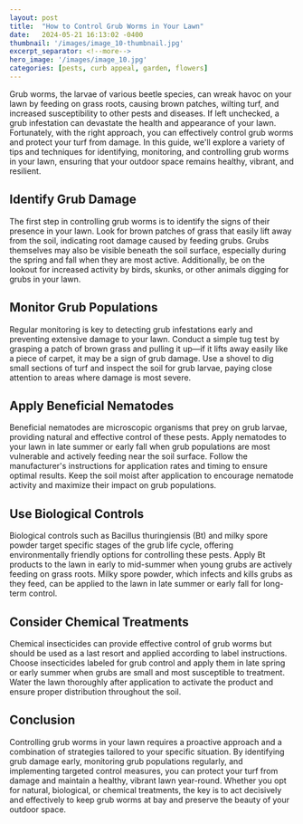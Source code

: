 ```yaml
---
layout: post
title:  "How to Control Grub Worms in Your Lawn"
date:   2024-05-21 16:13:02 -0400
thumbnail: '/images/image_10-thumbnail.jpg'
excerpt_separator: <!--more-->
hero_image: '/images/image_10.jpg'
categories: [pests, curb appeal, garden, flowers]
---
```

Grub worms, the larvae of various beetle species, can wreak havoc on your lawn by feeding on grass roots, causing brown patches, wilting turf, and increased susceptibility to other pests and diseases. <!--more-->If left unchecked, a grub infestation can devastate the health and appearance of your lawn. Fortunately, with the right approach, you can effectively control grub worms and protect your turf from damage. In this guide, we'll explore a variety of tips and techniques for identifying, monitoring, and controlling grub worms in your lawn, ensuring that your outdoor space remains healthy, vibrant, and resilient.

## Identify Grub Damage
The first step in controlling grub worms is to identify the signs of their presence in your lawn. Look for brown patches of grass that easily lift away from the soil, indicating root damage caused by feeding grubs. Grubs themselves may also be visible beneath the soil surface, especially during the spring and fall when they are most active. Additionally, be on the lookout for increased activity by birds, skunks, or other animals digging for grubs in your lawn.

## Monitor Grub Populations
Regular monitoring is key to detecting grub infestations early and preventing extensive damage to your lawn. Conduct a simple tug test by grasping a patch of brown grass and pulling it up—if it lifts away easily like a piece of carpet, it may be a sign of grub damage. Use a shovel to dig small sections of turf and inspect the soil for grub larvae, paying close attention to areas where damage is most severe.

## Apply Beneficial Nematodes
Beneficial nematodes are microscopic organisms that prey on grub larvae, providing natural and effective control of these pests. Apply nematodes to your lawn in late summer or early fall when grub populations are most vulnerable and actively feeding near the soil surface. Follow the manufacturer's instructions for application rates and timing to ensure optimal results. Keep the soil moist after application to encourage nematode activity and maximize their impact on grub populations.

## Use Biological Controls
Biological controls such as Bacillus thuringiensis (Bt) and milky spore powder target specific stages of the grub life cycle, offering environmentally friendly options for controlling these pests. Apply Bt products to the lawn in early to mid-summer when young grubs are actively feeding on grass roots. Milky spore powder, which infects and kills grubs as they feed, can be applied to the lawn in late summer or early fall for long-term control.

## Consider Chemical Treatments
Chemical insecticides can provide effective control of grub worms but should be used as a last resort and applied according to label instructions. Choose insecticides labeled for grub control and apply them in late spring or early summer when grubs are small and most susceptible to treatment. Water the lawn thoroughly after application to activate the product and ensure proper distribution throughout the soil.

## Conclusion
Controlling grub worms in your lawn requires a proactive approach and a combination of strategies tailored to your specific situation. By identifying grub damage early, monitoring grub populations regularly, and implementing targeted control measures, you can protect your turf from damage and maintain a healthy, vibrant lawn year-round. Whether you opt for natural, biological, or chemical treatments, the key is to act decisively and effectively to keep grub worms at bay and preserve the beauty of your outdoor space.
